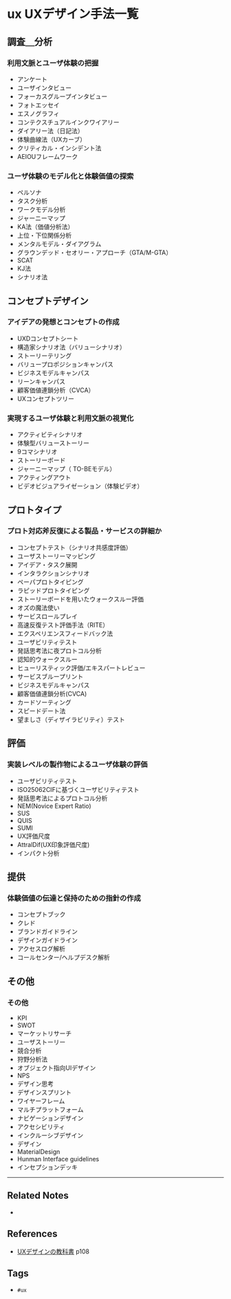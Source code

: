 # ux  UXデザイン手法一覧
## 調査＿分析
### 利用文脈とユーザ体験の把握
- アンケート
- ユーザインタビュー
- フォーカスグループインタビュー
- フォトエッセイ
- エスノグラフィ
- コンテクスチュアルインクワイアリー
- ダイアリー法（日記法）
- 体験曲線法（UXカーブ）
- クリティカル・インシデント法
- AEIOUフレームワーク

### ユーザ体験のモデル化と体験価値の探索
- ペルソナ
- タスク分析
- ワークモデル分析
- ジャーニーマップ
- KA法（価値分析法）
- 上位・下位関係分析
- メンタルモデル・ダイアグラム
- グラウンデッド・セオリー・アプローチ（GTA/M-GTA）
- SCAT
- KJ法
- シナリオ法

## コンセプトデザイン
### アイデアの発想とコンセプトの作成
- UXDコンセプトシート
- 構造家シナリオ法（バリューシナリオ）
- ストーリーテリング
- バリュープロポジションキャンパス
- ビジネスモデルキャンパス
- リーンキャンパス
- 顧客価値連鎖分析（CVCA）
- UXコンセプトツリー

### 実現するユーザ体験と利用文脈の視覚化
- アクティビティシナリオ
- 体験型バリューストーリー
- 9コマシナリオ
- ストーリーボード
- ジャーニーマップ（ TO-BEモデル）
- アクティングアウト
- ビデオビジュアライゼーション（体験ビデオ）


## プロトタイプ
### プロト対応斧反復による製品・サービスの詳細か
- コンセプトテスト（シナリオ共感度評価）
- ユーザストーリーマッピング
- アイデア・タスク展開
- インタラクションシナリオ
- ペーパプロトタイピング
- ラピッドプロトタイピング
- ストーリーボードを用いたウォークスルー評価
- オズの魔法使い
- サービスロールプレイ
- 高速反復テスト評価手法（RITE）
- エクスペリエンスフィードバック法
- ユーザビリティテスト
- 発話思考法に夜プロトコル分析
- 認知的ウォークスルー
- ヒューリスティック評価/エキスパートレビュー
- サービスブループリント
- ビジネスモデルキャンパス
- 顧客価値連鎖分析(CVCA)
- カードソーティング
- スピードデート法
- 望ましさ（ディザイラビリティ）テスト

## 評価
### 実装レベルの製作物によるユーザ体験の評価
- ユーザビリティテスト
- ISO25062CIFに基づくユーザビリティテスト
- 発話思考法によるプロトコル分析
- NEM(Novice Expert Ratio)
- SUS
- QUIS
- SUMI
- UX評価尺度
- AttralDif(UX印象評価尺度)
- インパクト分析

## 提供
### 体験価値の伝達と保持のための指針の作成
- コンセプトブック
- クレド
- ブランドガイドライン
- デザインガイドライン
- アクセスログ解析
- コールセンター/ヘルプデスク解析

## その他
### その他
- KPI
- SWOT
- マーケットリサーチ
- ユーザストーリー
- 競合分析
- 狩野分析法
- オブジェクト指向UIデザイン
- NPS
- デザイン思考
- デザインスプリント
- ワイヤーフレーム
- マルチプラットフォーム
- ナビゲーションデザイン
- アクセシビリティ
- インクルーシブデザイン
- デザイン
- MaterialDesign
- Hunman Interface guidelines
- インセプションデッキ



---
## Related Notes
- 

## References
- [UXデザインの教科書](https://www.amazon.co.jp/dp/B09993DLMS/ref=dp-kindle-redirect?_encoding=UTF8&btkr=1) p108

## Tags
- `#ux` 